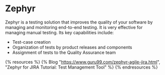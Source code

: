 # Zephyr

Zephyr is a testing solution that improves the quality of your software by managing and monitoring end-to-end testing. It is very effective for managing manual testing. Its key capabilities include:
- Test-case creation
- Organization of tests by product releases and components
- Assignment of tests to the Quality Assurance team

{% resources %}
  {% Blog "https://www.guru99.com/zephyr-agile-jira.html", "Zephyr for JIRA Tutorial: Test Management Tool" %}
{% endresources %}
